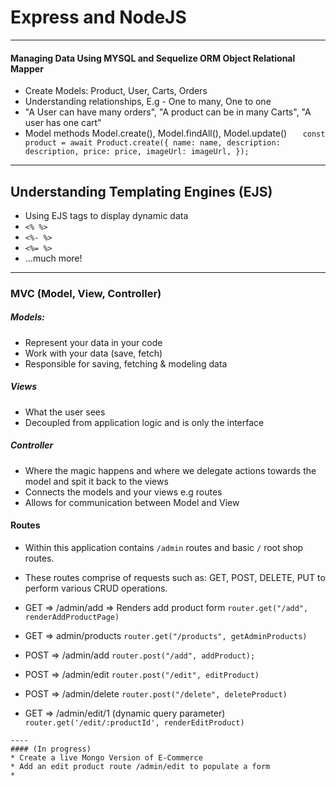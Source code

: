 # Express and NodeJS
----


#### Managing Data Using MYSQL and Sequelize ORM Object Relational Mapper
* Create Models: Product, User, Carts, Orders
* Understanding relationships, E.g - One to many, One to one
* "A User can have many orders", "A product can be in many Carts", "A user has one cart"
* Model methods Model.create(), Model.findAll(), Model.update()
`   const product = await Product.create({
      name: name,
      description: description,
      price: price,
      imageUrl: imageUrl,
    });`

----
## Understanding Templating Engines (EJS)
* Using EJS tags to display dynamic data
* `<% %>`
* `<%- %>`
* `<%= %>`
* ...much more!
----
### MVC (Model, View, Controller)
##### Models:
* Represent your data in your code
* Work with your data (save, fetch)
* Responsible for saving, fetching & modeling data
##### Views
* What the user sees
* Decoupled from application logic and is only the interface
##### Controller 
* Where the magic happens and where we delegate actions towards the model and spit it back to the views
* Connects the models and your views e.g routes
* Allows for communication between Model and View
#### Routes
* Within this application contains `/admin` routes and basic `/` root shop routes.
* These routes comprise of requests such as: GET, POST, DELETE, PUT to perform various CRUD operations.

* GET => /admin/add => Renders add product form
`router.get("/add", renderAddProductPage)`

* GET => admin/products
`router.get("/products", getAdminProducts)`

* POST => /admin/add
`router.post("/add", addProduct);`
* POST => /admin/edit
`router.post("/edit", editProduct)`

* POST => /admin/delete
`router.post("/delete", deleteProduct)`
* GET => /admin/edit/1 (dynamic query parameter)
`router.get('/edit/:productId', renderEditProduct)`
```
----
#### (In progress)
* Create a live Mongo Version of E-Commerce
* Add an edit product route /admin/edit to populate a form
* 